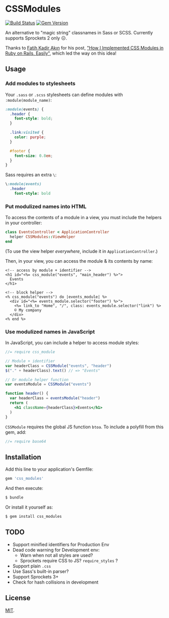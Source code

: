 # CSSModules

[![Build Status](https://travis-ci.org/rmosolgo/css_modules.svg?branch=master)](https://travis-ci.org/rmosolgo/css_modules)
[![Gem Version](https://badge.fury.io/rb/css_modules.svg)](https://badge.fury.io/rb/css_modules)

An alternative to "magic string" classnames in Sass or SCSS. Currently supports Sprockets 2 only 😖.

Thanks to [Fatih Kadir Akın](https://twitter.com/fkadev) for his post, ["How I Implemented CSS Modules in Ruby on Rails, Easily"](https://medium.com/@fkadev/how-i-implemented-css-modules-to-ruby-on-rails-easily-abb324ce22d), which led the way on this idea!

## Usage

### Add modules to stylesheets

Your `.sass` or `.scss` stylesheets can define modules with `:module(module_name)`:

```scss
:module(events) {
  .header {
    font-style: bold;
  }

  .link:visited {
    color: purple;
  }

  #footer {
    font-size: 0.8em;
  }
}
```

Sass requires an extra `\`:

```sass
\:module(events)
  .header
    font-style: bold
```

### Put modulized names into HTML

To access the contents of a module in a view, you must include the helpers in your controller:

```ruby
class EventsController < ApplicationController
  helper CSSModules::ViewHelper
end
```

(To use the view helper _everywhere_, include it in `ApplicationController`.)

Then, in your view, you can access the module & its contents by name:

```erb
<!-- access by module + identifier -->
<h1 id="<%= css_module("events", "main_header") %>">
  Events
</h1>

<!-- block helper -->
<% css_module("events") do |events_module| %>
  <div id="<%= events_module.selector("footer") %>">
    <%= link_to "Home", "/", class: events_module.selector("link") %>
    © My company
  </div>
<% end %>
```

### Use modulized names in JavaScript

In JavaScript, you can include a helper to access module styles:

```jsx
//= require css_module

// Module + identifier
var headerClass = CSSModule("events", "header")
$("." + headerClass).text() // => "Events"

// Or module helper function
var eventsModule = CSSModule("events")

function header() {
  var headerClass = eventsModule("header")
  return (
    <h1 className={headerClass}>Events</h1>
  )
}
```

`CSSModule` requires the global JS function `btoa`. To include a polyfill from this gem, add:

```js
//= require base64
```

## Installation

Add this line to your application's Gemfile:

```ruby
gem 'css_modules'
```

And then execute:
```bash
$ bundle
```

Or install it yourself as:
```bash
$ gem install css_modules
```

## TODO

- Support minified identifiers for Production Env
- Dead code warning for Development env:
  - Warn when not all styles are used?
  - Sprockets require CSS to JS? `require_styles` ?
- Support plain `.css`
- Use Sass's built-in parser?
- Support Sprockets 3+
- Check for hash collisions in development

## License

[MIT](http://opensource.org/licenses/MIT).
